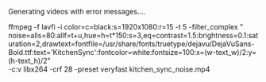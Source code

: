 Generating videos with error messages....

ffmpeg -f lavfi -i color=c=black:s=1920x1080:r=15 -t 5 -filter_complex "\
noise=alls=80:allf=t+u,hue=h=t*150:s=3,eq=contrast=1.5:brightness=0.1:saturation=2,drawtext=fontfile=/usr/share/fonts/truetype/dejavu/DejaVuSans-Bold.ttf:text='KitchenSync':fontcolor=white:fontsize=100:x=(w-text_w)/2:y=(h-text_h)/2" \
-c:v libx264 -crf 28 -preset veryfast kitchen_sync_noise.mp4